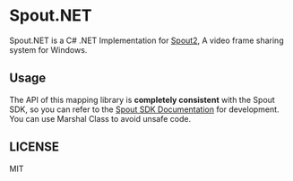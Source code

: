# Spout.NET

Spout.NET is a C# .NET Implementation for [Spout2](https://github.com/leadedge/Spout2), A video frame sharing system for Windows.

## Usage

The API of this mapping library is **completely consistent** with the Spout SDK, so you can refer to the [Spout SDK Documentation](https://github.com/leadedge/Spout2/blob/2.006/SpoutSDK/Documentation/SpoutSDK.pdf) for development. You can use Marshal Class to avoid unsafe code.

## LICENSE

MIT
